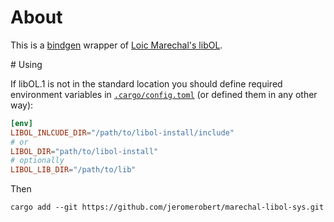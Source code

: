 # About

This is a [bindgen](https://github.com/rust-lang/rust-bindgen) wrapper of [Loic Marechal's libOL](https://github.com/LoicMarechal/libOL.git).

# Using

If libOL.1 is not in the standard location you should define required environment variables in
[`.cargo/config.toml`](https://doc.rust-lang.org/cargo/reference/config.html#env) (or defined them in any other way):

```toml
[env]
LIBOL_INLCUDE_DIR="/path/to/libol-install/include"
# or
LIBOL_DIR="path/to/libol-install"
# optionally
LIBOL_LIB_DIR="/path/to/lib"
```

Then

```
cargo add --git https://github.com/jeromerobert/marechal-libol-sys.git
```
